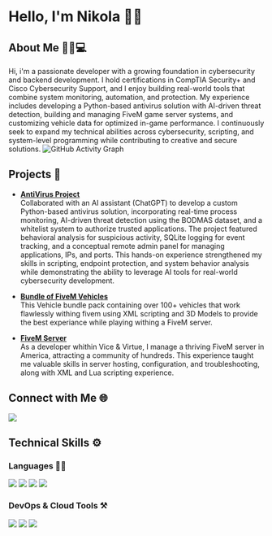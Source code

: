 # Hello, I'm Nikola 👋🏼

## About Me 🧑🏼💻

Hi, i'm a passionate developer with a growing foundation in cybersecurity and backend development. I hold certifications in CompTIA Security+ and Cisco Cybersecurity Support, and I enjoy building real-world tools that combine system monitoring, automation, and protection. My experience includes developing a Python-based antivirus solution with AI-driven threat detection, building and managing FiveM game server systems, and customizing vehicle data for optimized in-game performance. I continuously seek to expand my technical abilities across cybersecurity, scripting, and system-level programming while contributing to creative and secure solutions.
![GitHub Activity Graph](https://github-readme-activity-graph.vercel.app/graph?username=nikokrekic&theme=tokyo-night)

## Projects 🚀

- **[AntiVirus Project](https://github.com/nikokrekic/PythonAntVirus)**  
  Collaborated with an AI assistant (ChatGPT) to develop a custom Python-based antivirus solution, incorporating real-time process monitoring, AI-driven threat detection using the BODMAS dataset, and a whitelist system to authorize trusted applications. The project featured behavioral analysis for suspicious activity, SQLite logging for event tracking, and a conceptual remote admin panel for managing applications, IPs, and ports. This hands-on experience strengthened my skills in scripting, endpoint protection, and system behavior analysis while demonstrating the ability to leverage AI tools for real-world cybersecurity development.
  
- **[Bundle of FiveM Vehicles](https://github.com/nikokrekic/FiveM-RealPack)**  
  This Vehicle bundle pack containing over 100+ vehicles that work flawlessly withing fivem using XML scripting and 3D Models to provide the best experiance while playing withing a FiveM server.

- **[FiveM Server](https://discord.gg/vicevirtuerp)**  
  As a developer whithin Vice & Virtue, I manage a thriving FiveM server in America, attracting a community of hundreds. This experience taught me valuable skills in server hosting, configuration, and troubleshooting, along with XML and Lua scripting experience.

## Connect with Me 🌐

<p align="left">
  <a href="https://linkedin.com/in/nikola-krekic" target="blank"><img src="https://img.icons8.com/color/35/000000/linkedin.png"/></a>
</p>

## Technical Skills ⚙️

### Languages ✍🏼
<p>
  <img src="https://img.icons8.com/color/35/000000/c-sharp-logo.png"/> 
  <img src="https://img.icons8.com/?size=35&id=KppI8aNv6oQe&format=png&color=000000"/>
  <img src="https://img.icons8.com/?size=35&id=BrDQnd5GDYa6&format=png&color=000000"/>
  <img src="https://img.icons8.com/?size=35&id=13441&format=png&color=000000"/> 
</p>

### DevOps & Cloud Tools ⚒️
<p>
  <img src="https://img.icons8.com/fluency/35/000000/visual-studio-code-2019.png"/>   
  <img src="https://img.icons8.com/color/35/000000/git.png"/> 
  <img src="https://img.icons8.com/?size=35&id=12599&format=png&color=000000"/>
</p>
